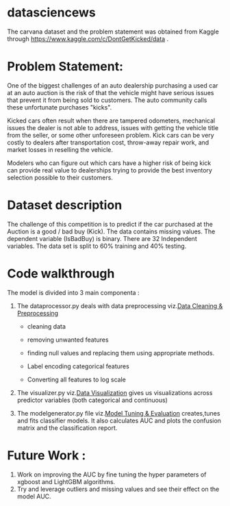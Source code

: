 # datasciencews

The carvana dataset and the problem statement was obtained from Kaggle through https://www.kaggle.com/c/DontGetKicked/data .

# **Problem Statement**:

One of the biggest challenges of an auto dealership purchasing a used car at an auto auction is the risk of that the vehicle might have serious issues that prevent it from being sold to customers. The auto community calls these unfortunate purchases "kicks".

Kicked cars often result when there are tampered odometers, mechanical issues the dealer is not able to address, issues with getting the vehicle title from the seller, or some other unforeseen problem. Kick cars can be very costly to dealers after transportation cost, throw-away repair work, and market losses in reselling the vehicle.

Modelers who can figure out which cars have a higher risk of being kick can provide real value to dealerships trying to provide the best inventory selection possible to their customers.

# **Dataset description**

The challenge of this competition is to predict if the car purchased at the Auction is a good / bad buy (Kick).
The data contains missing values.
The dependent variable (IsBadBuy) is binary.
There are 32 Independent variables.
The data set is split to 60% training and 40% testing.

# **Code walkthrough**
The model is divided into 3 main componenta :

1. The dataprocessor.py deals with data preprocessing viz.[Data Cleaning & Preprocessing](http://nbviewer.jupyter.org/github/salilc/datasciencews/blob/master/carvana.ipynb#Data-Cleaning-and-Preprocessing)

      - cleaning data

      - removing unwanted features

      - finding null values and replacing them using appropriate methods.

      - Label encoding categorical features

      - Converting all features to log scale
     

2. The visualizer.py viz.[Data Visualization](http://nbviewer.jupyter.org/github/salilc/datasciencews/blob/master/carvana.ipynb#Data-Visualization) gives us visualizations across predictor variables (both categorical and continuous)

3. The modelgenerator.py file viz.[Model Tuning & Evaluation](http://nbviewer.jupyter.org/github/salilc/datasciencews/blob/master/carvana.ipynb#Model-Tuning-and-Evaluation)
creates,tunes and fits classifier models. It also calculates AUC and plots the confusion matrix and the classification report.
   
# **Future Work** :

1. Work on improving the AUC by fine tuning the hyper parameters of xgboost and LightGBM algorithms.
2. Try and leverage outliers and missing values and see their effect on the model AUC.
